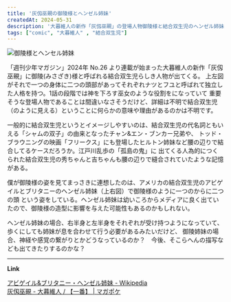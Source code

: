 ```yaml
---
title: '灰仭巫覡の御陵様とヘンゼル姉妹'
createdAt: 2024-05-31
description: '大暮維人の新作「灰仭巫覡」の登場人物御陵様と結合双生児のヘンゼル姉妹'
tags: ["comic", "大暮維人" , "結合双生児"]
---
```


![御陵様とヘンセル姉妹](https://i.gyazo.com/c93221d3bf19fa018cea7bcbe7c419c1.png)

「週刊少年マガジン」2024年 No.26 より連載が始まった大暮維人の新作「灰仭巫覡」に御陵(みさざき)様と呼ばれる結合双生児らしき人物が出てくる。
上左図がそれで一つの身体に二つの頭部があってそれぞれナツとフユと呼ばれて独立した人格を持つ。1話の段階では神を下ろす巫女のような役割をになっていて
重要そうな登場人物であることは間違いなさそうだけど、詳細は不明で結合双生児（のように見える）ということに何らかの意味や理由があるのかは不明です。

一般的に結合双生児というとイメージしやすいのは、結合双生児の代名詞ともいえる「シャムの双子」の由来となったチャン&エン・ブンカー兄弟や、
トッド・ブラウニングの映画「フリークス」にも登場したヒルトン姉妹など腰の辺りで結合してるケースだろうか。江戸川乱歩の「孤島の鬼」に
出てくる人為的につくられた結合双生児の秀ちゃんと吉ちゃんも腰の辺りで縫合されていたような記憶がある。

僕が御陵様の姿を見てまっさきに連想したのは、アメリカの結合双生児のアビゲイルとブリタニーのヘンゼル姉妹（上右図）で御陵様のように一つのからに二つの頭
という姿をしている。ヘンゼル姉妹は幼いころからメディアに良く出ていたので、御陵様の造型に影響を与えた可能性もあるのかもしれない。

ヘンゼル姉妹の場合、右半身と左半身をそれぞれが受け持つようになっていて、歩くにしても姉妹が息を合わせて行う必要があるみたいだけど、
御陵姉妹の場合、神経や感覚の繋がりとかどうなっているのか？　今後、そこらへんの描写なども出てきたりするのかな？

---
**Link**

[アビゲイル&ブリタニー・ヘンゼル姉妹 \- Wikipedia](https://ja.wikipedia.org/wiki/%E3%82%A2%E3%83%93%E3%82%B2%E3%82%A4%E3%83%AB%26%E3%83%96%E3%83%AA%E3%82%BF%E3%83%8B%E3%83%BC%E3%83%BB%E3%83%98%E3%83%B3%E3%82%BC%E3%83%AB%E5%A7%89%E5%A6%B9)  
[灰仭巫覡 \- 大暮維人 / 【一番】 \| マガポケ](https://pocket.shonenmagazine.com/episode/2550689798630604192)
